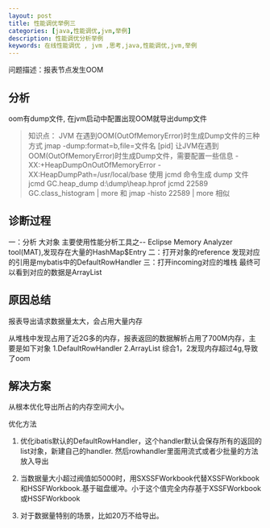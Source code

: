 ```yaml
---
layout: post
title: 性能调优举例三
categories: [java,性能调优,jvm,举例]
description: 性能调优分析举例
keywords: 在线性能调优 , jvm ,思考,java,性能调优,jvm,举例
---
```


问题描述：报表节点发生OOM

## 分析

oom有dump文件, 在jvm启动中配置出现OOM就导出dump文件

> 知识点：
> JVM 在遇到OOM(OutOfMemoryError)时生成Dump文件的三种方式
> jmap -dump:format=b,file=文件名 [pid]
> 让JVM在遇到OOM(OutOfMemoryError)时生成Dump文件，需要配置一些信息 -XX:+HeapDumpOnOutOfMemoryError -XX:HeapDumpPath=/usr/local/base
> 使用 jcmd 命令生成 dump 文件 jcmd <pid> GC.heap_dump d:\dump\heap.hprof
> jcmd 22589 GC.class_histogram | more  和 jmap -histo 22589 | more 相似
## 诊断过程

一：分析 大对象 
主要使用性能分析工具之-- Eclipse Memory Analyzer tool(MAT),发现存在大量的HashMap$Entry
二：打开对象的reference
发现对应的引用是mybatis中的DefaultRowHandler 
三：打开incoming对应的堆栈
最终可以看到对应的数据是ArrayList

## 原因总结

报表导出请求数据量太大，会占用大量内存

从堆栈中发现占用了近2G多的内存，报表返回的数据解析占用了700M内存，主要是如下对象
1.DefaultRowHandler
2.ArrayList 
综合1，2发现内存超过4g,导致了oom

## 解决方案

从根本优化导出所占的内存空间大小。

优化方法
1. 优化ibatis默认的DefaultRowHandler，这个handler默认会保存所有的返回的list对象，新建自己的handler. 然后rowhandler里面用流式或者少批量的方法放入导出
2. 当数据量大小超过阀值如5000时，用SXSSFWorkbook代替XSSFWorkbook和HSSFWorkbook.基于磁盘缓冲。小于这个值完全内存基于XSSFWorkbook或HSSFWorkbook

3. 对于数据量特别的场景，比如20万不给导出。